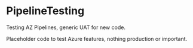 # PipelineTesting
Testing AZ Pipelines, generic UAT for new code.

Placeholder code to test Azure features, nothing production or important.
